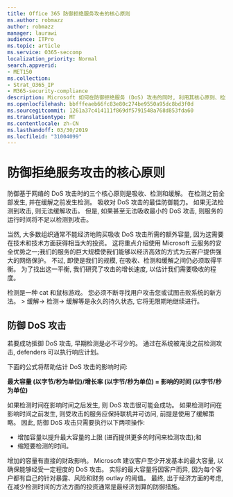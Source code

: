 ```yaml
---
title: Office 365 防御拒绝服务攻击的核心原则
ms.author: robmazz
author: robmazz
manager: laurawi
audience: ITPro
ms.topic: article
ms.service: O365-seccomp
localization_priority: Normal
search.appverid:
- MET150
ms.collection:
- Strat_O365_IP
- M365-security-compliance
description: Microsoft 如何在防御拒绝服务 (DoS) 攻击的同时, 利用其核心原则、检测和缓解措施。
ms.openlocfilehash: bbfffeaeb66fc83e80c274be9550a95dc8bd3f0d
ms.sourcegitcommit: 1261a37c414111f869df5791548a768d853fda60
ms.translationtype: MT
ms.contentlocale: zh-CN
ms.lasthandoff: 03/30/2019
ms.locfileid: "31004099"
---
```

# <a name="core-principles-of-defense-against-denial-of-service-attacks"></a>防御拒绝服务攻击的核心原则

防御基于网络的 DoS 攻击时的三个核心原则是吸收、检测和缓解。
在检测之前全部发生, 并在缓解之前发生检测。 吸收对 DoS 攻击的最佳防御能力。 如果无法检测到攻击, 则无法缓解攻击。 但是, 如果甚至无法吸收最小的 DoS 攻击, 则服务的运行时间将不足以检测到攻击。

当然, 大多数组织通常不能经济地购买吸收 DoS 攻击所需的额外容量, 因为这需要在技术和技术方面获得相当大的投资。 这将重点介绍使用 Microsoft 云服务的安全优势之一;我们的服务的巨大规模使我们能够以经济高效的方式为云客户提供强大的网络保护。 不过, 即使是我们的规模, 在吸收、检测和缓解之间仍必须取得平衡。 为了找出这一平衡, 我们研究了攻击的增长速度, 以估计我们需要吸收的程度。

检测是一种 cat 和鼠标游戏。 您必须不断寻找用户攻击您或试图击败系统的新方法。 > 缓解-> 检测-> 缓解等是永久的持久状态, 它将无限期地继续进行。

## <a name="defending-against-dos-attacks"></a>防御 DoS 攻击

若要成功抵御 DoS 攻击, 早期检测是必不可少的。 通过在系统被淹没之前检测攻击, defenders 可以执行响应计划。

下面的公式将帮助估计 DoS 攻击的影响时间:

   **最大容量 (以字节/秒为单位)/增长率 (以字节/秒为单位) = 影响的时间 (以字节/秒为单位)**

如果检测时间在影响时间之后发生, 则 DoS 攻击很可能会成功。 如果检测时间在影响时间之前发生, 则受攻击的服务应保持联机并可访问, 前提是使用了缓解策略。 因此, 防御 DoS 攻击只需要执行以下两项操作:
- 增加容量以提升最大容量的上限 (进而提供更多的时间来检测攻击);和
- 缩短要检测的时间。

增加的容量有直接的财政影响。 Microsoft 建议客户至少开发基本的最大容量, 以确保能够经受一定程度的 DoS 攻击。 实际的最大容量将因客户而异, 因为每个客户都有自己的针对暴露、风险和财务 outlay 的阈值。 最终, 出于经济方面的考虑, 在减少检测时间的方法方面的投资通常是最经济划算的防御措施。
